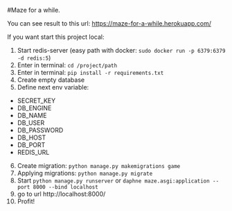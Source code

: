 #Maze for a while.

You can see result to this url: https://maze-for-a-while.herokuapp.com/

If you want start this project local:

1) Start redis-server (easy path with docker: `sudo docker run -p 6379:6379 -d redis:5`)
2) Enter in terminal: `cd /project/path`
3) Enter in terminal: `pip install -r requirements.txt`
4) Create empty database
5) Define next env variable:
- SECRET_KEY
- DB_ENGINE
- DB_NAME
- DB_USER
- DB_PASSWORD
- DB_HOST
- DB_PORT
- REDIS_URL
6) Create migration: `python manage.py makemigrations game`
7) Applying migrations: `python manage.py migrate`
8) Start `python manage.py runserver` or `daphne maze.asgi:application --port 8000 --bind localhost`
9) go to url http://localhost:8000/
10) Profit!
